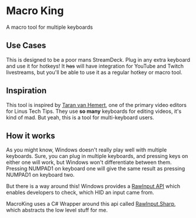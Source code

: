 # Macro King

A macro tool for multiple keyboards

## Use Cases

This is designed to be a poor mans StreamDeck. Plug in any extra keyboard and use it for hotkeys! It ~~has~~ will have integration for YouTube and Twitch livestreams, but you'll be able to use it as a regular hotkey or macro tool.

## Inspiration

This tool is inspired by [Taran van Hemert](https://twitter.com/TaranVH), one of the primary video editors for Linus Tech Tips. They use **so many** keyboards for editing videos, it's kind of mad. But yeah, this is a tool for multi-keyboard users.

## How it works

As you might know, Windows doesn't really play well with multiple keyboards. Sure, you can plug in multiple keyboards, and pressing keys on either one will work, but Windows won't differentiate between them. Pressing NUMPAD1 on keyboard one will give the same result as pressing NUMPAD1 on keyboard two.

But there is a way around this! Windows provides a [RawInput API](https://docs.microsoft.com/en-us/windows/win32/inputdev/raw-input) which enables developers to check, which HID an input came from.

MacroKing uses a C# Wrapper around this api called [RawInput.Sharp](https://github.com/mfakane/rawinput-sharp), which abstracts the low level stuff for me.
